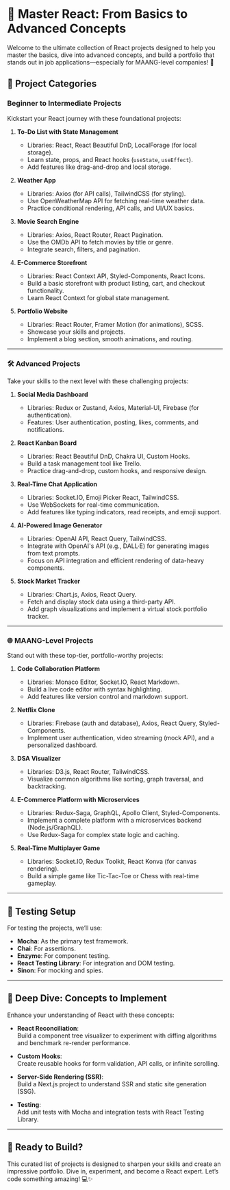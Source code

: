 # 🚀 Master React: From Basics to Advanced Concepts

Welcome to the ultimate collection of React projects designed to help you master the basics, dive into advanced concepts, and build a portfolio that stands out in job applications—especially for MAANG-level companies! 🎯

## 🌟 Project Categories

### Beginner to Intermediate Projects

Kickstart your React journey with these foundational projects:

1. **To-Do List with State Management**

   - Libraries: React, React Beautiful DnD, LocalForage (for local storage).
   - Learn state, props, and React hooks (`useState`, `useEffect`).
   - Add features like drag-and-drop and local storage.

2. **Weather App**

   - Libraries: Axios (for API calls), TailwindCSS (for styling).
   - Use OpenWeatherMap API for fetching real-time weather data.
   - Practice conditional rendering, API calls, and UI/UX basics.

3. **Movie Search Engine**

   - Libraries: Axios, React Router, React Pagination.
   - Use the OMDb API to fetch movies by title or genre.
   - Integrate search, filters, and pagination.

4. **E-Commerce Storefront**

   - Libraries: React Context API, Styled-Components, React Icons.
   - Build a basic storefront with product listing, cart, and checkout functionality.
   - Learn React Context for global state management.

5. **Portfolio Website**
   - Libraries: React Router, Framer Motion (for animations), SCSS.
   - Showcase your skills and projects.
   - Implement a blog section, smooth animations, and routing.

---

### 🛠️ Advanced Projects

Take your skills to the next level with these challenging projects:

1. **Social Media Dashboard**

   - Libraries: Redux or Zustand, Axios, Material-UI, Firebase (for authentication).
   - Features: User authentication, posting, likes, comments, and notifications.

2. **React Kanban Board**

   - Libraries: React Beautiful DnD, Chakra UI, Custom Hooks.
   - Build a task management tool like Trello.
   - Practice drag-and-drop, custom hooks, and responsive design.

3. **Real-Time Chat Application**

   - Libraries: Socket.IO, Emoji Picker React, TailwindCSS.
   - Use WebSockets for real-time communication.
   - Add features like typing indicators, read receipts, and emoji support.

4. **AI-Powered Image Generator**

   - Libraries: OpenAI API, React Query, TailwindCSS.
   - Integrate with OpenAI's API (e.g., DALL·E) for generating images from text prompts.
   - Focus on API integration and efficient rendering of data-heavy components.

5. **Stock Market Tracker**
   - Libraries: Chart.js, Axios, React Query.
   - Fetch and display stock data using a third-party API.
   - Add graph visualizations and implement a virtual stock portfolio tracker.

---

### 🌐 MAANG-Level Projects

Stand out with these top-tier, portfolio-worthy projects:

1. **Code Collaboration Platform**

   - Libraries: Monaco Editor, Socket.IO, React Markdown.
   - Build a live code editor with syntax highlighting.
   - Add features like version control and markdown support.

2. **Netflix Clone**

   - Libraries: Firebase (auth and database), Axios, React Query, Styled-Components.
   - Implement user authentication, video streaming (mock API), and a personalized dashboard.

3. **DSA Visualizer**

   - Libraries: D3.js, React Router, TailwindCSS.
   - Visualize common algorithms like sorting, graph traversal, and backtracking.

4. **E-Commerce Platform with Microservices**

   - Libraries: Redux-Saga, GraphQL, Apollo Client, Styled-Components.
   - Implement a complete platform with a microservices backend (Node.js/GraphQL).
   - Use Redux-Saga for complex state logic and caching.

5. **Real-Time Multiplayer Game**
   - Libraries: Socket.IO, Redux Toolkit, React Konva (for canvas rendering).
   - Build a simple game like Tic-Tac-Toe or Chess with real-time gameplay.

---

## 🔬 Testing Setup

For testing the projects, we’ll use:

- **Mocha**: As the primary test framework.
- **Chai**: For assertions.
- **Enzyme**: For component testing.
- **React Testing Library**: For integration and DOM testing.
- **Sinon**: For mocking and spies.

---

## 🎯 Deep Dive: Concepts to Implement

Enhance your understanding of React with these concepts:

- **React Reconciliation**:  
  Build a component tree visualizer to experiment with diffing algorithms and benchmark re-render performance.

- **Custom Hooks**:  
  Create reusable hooks for form validation, API calls, or infinite scrolling.

- **Server-Side Rendering (SSR)**:  
  Build a Next.js project to understand SSR and static site generation (SSG).

- **Testing**:  
  Add unit tests with Mocha and integration tests with React Testing Library.

---

## 🚀 Ready to Build?

This curated list of projects is designed to sharpen your skills and create an impressive portfolio. Dive in, experiment, and become a React expert. Let’s code something amazing! 💻✨

